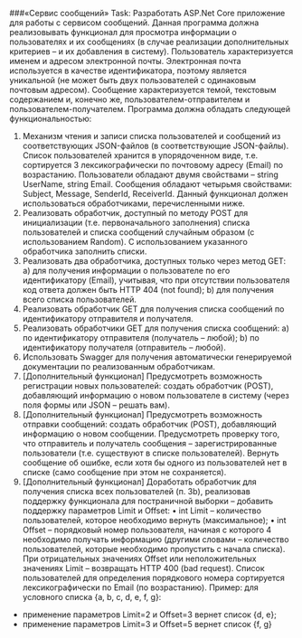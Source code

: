 ###«Сервис сообщений»
Task:
Разработать ASP.Net Core приложение для работы с сервисом сообщений.
Данная программа должна реализовывать функционал для просмотра
информации о пользователях и их сообщениях (в случае реализации
дополнительных критериев – и их добавления в систему).
Пользователь характеризуется именем и адресом электронной почты.
Электронная почта используется в качестве идентификатора, поэтому
является уникальной (не может быть двух пользователей с одинаковым
почтовым адресом).
Сообщение характеризуется темой, текстовым содержанием и, конечно же,
пользователем-отправителем и пользователем-получателем.
Программа должна обладать следующей функциональностью:
1. Механизм чтения и записи списка пользователей и сообщений из
соответствующих JSON-файлов (в соответствующие JSON-файлы).
Список пользователей хранится в упорядоченном виде, т.е. сортируется 
3
лексикографически по почтовому адресу (Email) по возрастанию.
Пользователи обладают двумя свойствами – string UserName, string
Email.
Сообщения обладают четырьмя свойствами: Subject, Message,
SenderId, ReceiverId.
Данный функционал должен использоваться обработчиками,
перечисленными ниже.
2. Реализовать обработчик, доступный по методу POST для инициализации
(т.е. первоначального заполнения) списка пользователей и списка
сообщений случайным образом (с использованием Random). С
использованием указанного обработчика заполнить списки.
3. Реализовать два обработчика, доступных только через метод GET:
a) для получения информации о пользователе по его идентификатору
(Email), учитывая, что при отсутствии пользователя код ответа должен
быть HTTP 404 (not found);
b) для получения всего списка пользователей.
4. Реализовать обработчик GET для получения списка сообщений по
идентификатору отправителя и получателя.
5. Реализовать обработчики GET для получения списка сообщений:
a) по идентификатору отправителя (получатель – любой);
b) по идентификатору получателя (отправитель – любой).
6. Использовать Swagger для получения автоматически генерируемой
документации по реализованным обработчикам.
7. [Дополнительный функционал] Предусмотреть возможность
регистрации новых пользователей: создать обработчик (POST),
добавляющий информацию о новом пользователе в систему (через поля
формы или JSON – решать вам).
8. [Дополнительный функционал] Предусмотреть возможность отправки
сообщений: создать обработчик (POST), добавляющий информацию о
новом сообщении. Предусмотреть проверку того, что отправитель и
получатель сообщения – зарегистрированные пользователи (т.е.
существуют в списке пользователей). Вернуть сообщение об ошибке,
если хотя бы одного из пользователей нет в списке (само сообщение при
этом не сохраняется).
9. [Дополнительный функционал] Доработать обработчик для получения
списка всех пользователей (п. 3b), реализовав поддержку функционала
для постраничной выборки – добавить поддержку параметров Limit и
Offset:
• int Limit – количество пользователей, которое необходимо вернуть
(максимальное);
• int Offset – порядковый номер пользователя, начиная с которого 
4
необходимо получать информацию (другими словами – количество
пользователей, которые необходимо пропустить с начала списка).
При отрицательных значениях Offset или неположительных значениях
Limit – возвращать HTTP 400 (bad request).
Список пользователей для определения порядкового номера
сортируется лексикографически по Email (по возрастанию).
Пример: для условного списка {a, b, c, d, e, f, g}:
- применение параметров Limit=2 и Offset=3 вернет список {d, e};
- применение параметров Limit=3 и Offset=5 вернет список {f, g}
